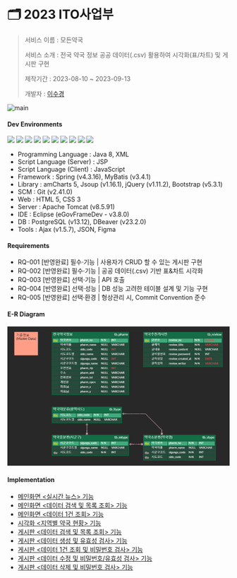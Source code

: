 # 🗂️ 2023 ITO사업부

> 서비스 이름 : 모든약국
> 
> 서비스 소개 : 전국 약국 정보 공공 데이터(.csv) 활용하여 시각화(표/차트) 및 게시판 구현
> 
> 제작기간 : 2023-08-10 ~ 2023-09-13
> 
> 개발자 : [이수경](https://github.com/code-sum)


![main](https://github.com/code-sum/ITO_Dev/assets/106902415/54e0a139-934b-4619-9683-cad943615eec)




#### Dev Environments

<img src="https://img.shields.io/badge/Spring-6DB33F?style=flat-square&logo=Spring&logoColor=ffffff"/> <img src="https://img.shields.io/badge/Tomcat-F8DC75?style=flat-square&logo=ApacheTomcat&logoColor=000000"/> <img src="https://img.shields.io/badge/PostgreSQL-316192?style=flat-square&logo=PostgreSQL&logoColor=FFFFFF"/> <img src="https://img.shields.io/badge/JavaScript-F7DF1E?style=flat-square&logo=JavaScript&logoColor=000000"/> <img src="https://img.shields.io/badge/jQuery-0769AD?style=flat-square&logo=jQuery&logoColor=FFFFFF"/> <img src="https://img.shields.io/badge/HTML5-E34F26?style=flat-square&logo=HTML5&logoColor=ffffff"/> <img src="https://img.shields.io/badge/CSS3-1572B6?style=flat-square&logo=CSS3&logoColor=ffffff"/> <img src="https://img.shields.io/badge/JSON-000000?style=flat-square&logo=JSON&logoColor=ffffff"/> <img src="https://img.shields.io/badge/Eclipse-2C2255?style=flat-square&logo=Eclipse&logoColor=ffffff"/> <img src="https://img.shields.io/badge/Figma-F24E1E?style=flat-square&logo=Figma&logoColor=ffffff"/>

- Programming Language : Java 8, XML
- Script Language (Server) : JSP
- Script Language (Client) : JavaScript
- Framework : Spring (v4.3.16), MyBatis (v3.4.1)
- Library : amCharts 5, Jsoup (v1.16.1), jQuery (v1.11.2), Bootstrap (v5.3.1)
- SCM : Git (v2.41.0)
- Web : HTML 5, CSS 3
- Server : Apache Tomcat (v8.5.91)
- IDE : Eclipse (eGovFrameDev - v3.8.0)
- DB : PostgreSQL (v13.12), DBeaver (v23.2.0)
- Tools : Ajax (v1.5.7), JSON, Figma




#### Requirements

- RQ-001 [반영완료] 필수·기능 | 사용자가 CRUD 할 수 있는 게시판 구현
- RQ-002 [반영완료] 필수·기능 | 공공 데이터(.csv) 기반 표&차트 시각화
- RQ-003 [반영완료] 선택·기능 | API 호출
- RQ-004 [반영완료] 선택·성능 | DB 성능 고려한 테이블 설계 및 기능 구현
- RQ-005 [반영완료] 선택·환경 | 형상관리 시, Commit Convention 준수




#### E-R Diagram
![ERD](media/ERD.png)




#### Implementation

- [메인화면 <실시간 뉴스> 기능](markdown/01-메인뉴스.md)
- [메인화면 <데이터 검색 및 목록 조회> 기능](markdown/02-메인검색.md)
- [메인화면 <데이터 1건 조회> 기능](markdown/03-메인1건.md)
- [시각화 <지역별 약국 현황> 기능](markdown/04-시각화.md)
- [게시판 <데이터 검색 및 목록 조회> 기능](markdown/05-게시판검색.md)
- [게시판 <데이터 생성 및 유효성 검사> 기능](markdown/06-게시판생성.md)
- [게시판 <데이터 1건 조회 및 비밀번호 검사> 기능](markdown/07-게시판1건.md)
- [게시판 <데이터 수정 및 비밀번호/유효성 검사> 기능](markdown/08-게시판수정.md)
- [게시판 <데이터 삭제 및 비밀번호 검사> 기능](markdown/09-게시판삭제.md)
